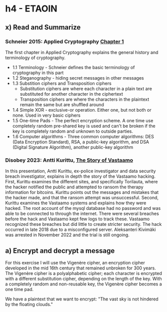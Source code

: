 # h4 - ETAOIN
## x) Read and Summarize
### Schneier 2015: Applied Cryptography [Chapter 1](https://learning.oreilly.com/library/view/applied-cryptography-protocols/9781119096726/08_chap01.html#chap01-sec006)
The first chapter in Applied Cryptography explains the general history and terminology of cryptography.
-  1.1 Terminology - Schneier defines the basic terminology of cryptography in this part
-  1.2 Steganography - hiding secret messages in other messages
-  1.3 Substition ciphers and Transposition ciphers
   - Substitution ciphers are where each character in a plain text are substituted for another character in the ciphertext
   - Transposition ciphers are where the characters in the plaintext remain the same but are shuffled around
-  1.4 Simple XOR - exclusive-or operation.  Either one, but not both or none.  Used in very basic ciphers
-  1.5 One-time Pads - The perfect encryption scheme.  A one time use completely random pre-shared key is used and can't be broken if the key is completely random and unknown to outside parties.
-  1.6 Computer algorithms - Three common computer algorithms: DES (Data Encryption Standard), RSA, a public-key algorithm, and DSA (Digital Signature Algorithm), another public-key algorithm

### Disobey 2023: Antti Kurittu, [The Story of Vastaamo](https://www.youtube.com/watch?v=9T8pJ5SdwOs&t=975s)
In this presentation, Antti Kurittu, ex-police investigator and data security breach investigator, explains in depth the story of the Vastaamo hacking.  First, Kurittu examines the different sites, and specifically Torilauta, where the hacker notified the public and attempted to ransom the therapy information for bitcoins.  Kurittu points out the messages and mistakes that the hacker made, and that the ransom attempt was unsuccessful.  Second, Kurittu examines the Vastaamo systems and explains how they were hacked.  The root account of the mysql database had no password and was able to be connected to through the internet.  There were several breaches before the hack and Vastaamo kept few logs to track these.  Vastaamo recognized these breaches but did little to create stricter security.  The hack occurred in late 2018 due to a misconfigured server.  Aleksanteri Kivimäki was arrested in November 2022 and the trial is still ongoing.

## a) Encrypt and decrypt a message
For this exercise I will use the Vigenère cipher, an encryption cipher developed in the mid 16th century that remained unbroken for 300 years.  The Vigenère cipher is a polyalphabetic cipher; each character is encrypted with a different substitution cipher, depending on the length of the key.  With a completely random and non-reusable key, the Vigenère cipher becomes a one time pad.

We have a plaintext that we want to encrypt: 
   "The vast sky is not hindered by the floating clouds."

